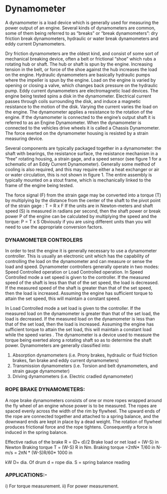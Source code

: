 # Dynamometer 
A dynamometer is a load device which is generally used for measuring the power output of an engine. Several kinds of dynamometers are common, some of them being referred to as “breaks” or “break dynamometers”: dry friction break dynamometers, hydraulic or water break dynamometers and eddy current Dynamometers.

Dry friction dynamometers are the oldest kind, and consist of some sort of mechanical breaking device, often a belt or frictional “shoe” which rubs a rotating hub or shaft. The hub or shaft is spun by the engine. Increasing tension in the belt, or force of the shoe against the hub increases the load on the engine. Hydraulic dynamometers are basically hydraulic pumps where the impeller is spun by the engine. Load on the engine is varied by opening or closing a valve, which changes back pressure on the hydraulic pump. Eddy current dynamometers are electromagnetic load devices. The engine being tested spins a disk in the dynamometer. Electrical current passes through coils surrounding the disk, and induce a magnetic resistance to the motion of the disk. Varying the current varies the load on the engine. The dynamometer applies a resistance to the rotation of the engine. If the dynamometer is connected to the engine’s output shaft it is referred to as an Engine Dynamometer. When the dynamometer is connected to the vehicles drive wheels it is called a Chassis Dynamometer. The force exerted on the dynamometer housing is resisted by a strain measuring device.

Several components are typically packaged together in a dynamometer: the shaft with bearings, the resistance surface, the resistance mechanism in a “free” rotating housing, a strain gage, and a speed sensor (see figure 1 for a schematic of an
Eddy Current Dynamometer). Generally some method of cooling is also required, and this may require either a heat exchanger or air or water circulation, this is not shown in figure 1. The entire assembly is typically mounted on a stout frame, which is
mechanically linked to the frame of the engine being tested.

The force signal (F) from the strain gage may be converted into a torque (T)
by multiplying by the distance from the center of the shaft to the pivot point of the
strain gage :
T = R x F
If the units are in Newton-meters and shaft speed (S) is measured in radians
per second, then the shaft power or break power P of the engine can be calculated
by multiplying the speed and the torque:
P = T x S
Obviously if you are using different units than you will need to use the
appropriate conversion factors.

### DYNAMOMETER CONTROLERS
In order to test the engine it is generally necessary to use a dynamometer controller. This is usually an electronic unit which has the capability of controlling the load on the dynamometer and can measure or sense the load and speed. Dynamometer controllers generally operate in two modes: Speed Controlled operation or Load Controlled operation.
In Speed Controlled mode a set speed is given to the controller. If the measured speed of the shaft is less than that of the set speed, the load is decreased. If the measured speed of the shaft is greater than that of the set speed, then the load is
increased. Assuming the engine has sufficient torque to attain the set speed, this will maintain a constant speed.

In Load Controlled mode a set load is given to the controller. If the measured load on the dynamometer is greater than that of the set load, the load is decreased. If the measured load on the dynamometer is less than that of the set load, then the load is increased. Assuming the engine has sufficient torque to attain the set load, this will maintain a constant load while the speed varies
.
The dynamometer is a device used to measure the torque being exerted along a
rotating shaft so as to determine the shaft power.
Dynamometers are generally classified into:

1) Absorption dynamometers (i.e. Prony brakes, hydraulic or fluid friction brakes, fan
brake and eddy current dynamometers)
2) Transmission dynamometers (i.e. Torsion and belt dynamometers, and strain gauge
dynamometer)
3) Driving dynamometers (i.e. Electric cradled dynamometer)


### ROPE BRAKE DYNAMOMETERS: 
 A rope brake dynamometers consists of one or more ropes wrapped around the fly wheel of an engine whose power is to be measured. The ropes are spaced evenly across the width of the rim by flywheel. The upward ends of the rope are connected together and attached to a spring balance, and the downward ends are kept in place by a dead weight. The rotation of flywheel produces frictional force and the rope tightens. Consequently a force is induced in the spring balance.

Effective radius of the brake R = (D+ d)/2
Brake load or net load = (W-S) in Newton
Braking torque T = (W-S) R in Nm.
Braking torque =2πN* T/60 in N-m/s
= 2πN * (W-S)R/60* 1000 in

kW D= dia. Of drum
d = rope dia.
S = spring balance reading


### APPLICATIONS:-
i) For torque measurement.
ii) For power measurement.





